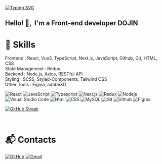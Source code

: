 <a href="https://git.io/typing-svg"><img src="https://readme-typing-svg.demolab.com?font=Open+Sans&pause=1000&color=F7DF1E&width=435&lines=Welcome+to+GitHub+of+Front-end+Developer+" alt="Typing SVG" /></a>

<h2> Hello! 👋,&nbsp I'm a Front-end developer DOJIN</h2>

<h1>🔧 Skills</h1>
Frontend :  React, Vue3, TypeScript, Next.js, JavaScript, Github, Git, HTML, CSS<br>
State Management :  Redux<br>
Backend :  Node.js, Axios, RESTful API<br>
Styling :  SCSS, Styled-Components, Tailwind CSS<br>
Other Tools :  Figma, adobeXD<br>

![React](https://img.shields.io/badge/react-61DAFB?style=for-the-badge&logo=react&logoColor=white)
![JavaScript](https://img.shields.io/badge/javascript-F7DF1E?style=for-the-badge&logo=javascript&logoColor=white)
![Typescript](https://img.shields.io/badge/Typescript-3178C6?style=flat-square&logo=Typescript&logoColor=white)
![Next.js](https://img.shields.io/badge/Next.js-000000?style=flat-square&logo=Next.js&logoColor=white)
![Redux](https://img.shields.io/badge/redux-5FA04E?style=for-the-badge&logo=redux&logoColor=white)
![Nodejs](https://img.shields.io/badge/nodedotjs-5FA04E?style=for-the-badge&logo=nodedotjs&logoColor=white)
![Visual Studio Code](https://img.shields.io/badge/Visual%20Studio%20Code-007ACC.svg?&style=for-the-badge&logo=Visual%20Studio%20Code&logoColor=white)
![Html](https://img.shields.io/badge/html5-764ABC?style=for-the-badge&logo=html5&logoColor=white)
![CSS](https://img.shields.io/badge/css-663399?style=for-the-badge&logo=css&logoColor=white)
![MySQL](https://img.shields.io/badge/mysql-4479A1?style=for-the-badge&logo=mysql&logoColor=white)
![Git](https://img.shields.io/badge/Git-F05032.svg?&style=for-the-badge&logo=Git&logoColor=white)
![Github](https://img.shields.io/badge/github-181717?style=for-the-badge&logo=github&logoColor=white)
![Figma](https://img.shields.io/badge/figma-F24E1E?style=for-the-badge&logo=figma&logoColor=white)


[![GitHub Streak](https://github-readme-streak-stats.herokuapp.com/?user=dodosdev&theme=tokyonight)](https://git.io/streak-stats)    


<br>

# :mailbox_with_mail: Contacts
[![GitHub](http://img.shields.io/badge/-GitHub-black?style=flat-square&logo=github&link=[https://github.com/dodosdev)](https://github.com/dodosdev/)
[![Gmail](https://img.shields.io/badge/Gmail-d14836?style=flat-square&logo=Gmail&logoColor=white&link=mailto:dodosdev@gmail.com)](mailto:dodosdev@gmail.com)
<!--https://soo-vely-dev.tistory.com/159-->
